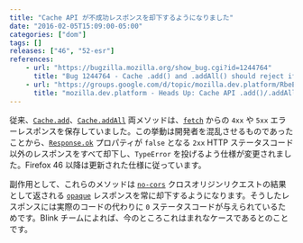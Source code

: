 ```yaml
---
title: "Cache API が不成功レスポンスを却下するようになりました"
date: "2016-02-05T15:09:00-05:00"
categories: ["dom"]
tags: []
releases: ["46", "52-esr"]
references:
    - url: "https://bugzilla.mozilla.org/show_bug.cgi?id=1244764"
      title: "Bug 1244764 - Cache .add() and .addAll() should reject if any response is not ok()"
    - url: "https://groups.google.com/d/topic/mozilla.dev.platform/RbeEXAQ-yNQ/discussion"
      title: "mozilla.dev.platform - Heads Up: Cache API .add()/.addAll() non-backward compatible change"
---
```

従来、[`Cache.add`](https://developer.mozilla.org/docs/Web/API/Cache/add)、[`Cache.addAll`](https://developer.mozilla.org/docs/Web/API/Cache/addAll) 両メソッドは、[`fetch`](https://developer.mozilla.org/docs/Web/API/Globalfetch/fetch) からの `4xx` や `5xx` エラーレスポンスを保存していました。この挙動は開発者を混乱させるものであったことから、[`Response.ok`](https://developer.mozilla.org/docs/Web/API/Response/ok) プロパティが `false` となる `2xx` HTTP ステータスコード以外のレスポンスをすべて却下し、`TypeError` を投げるよう仕様が変更されました。Firefox 46 以降は更新された仕様に従っています。

副作用として、これらのメソッドは [`no-cors`](https://developer.mozilla.org/docs/Web/API/Request/mode) クロスオリジンリクエストの結果として返される [`opaque`](https://developer.mozilla.org/docs/Web/API/Response/type) レスポンスを常に却下するようになります。そうしたレスポンスには実際のコードの代わりに `0` ステータスコードが与えられているためです。Blink チームによれば、今のところこれはまれなケースであるとのことです。
